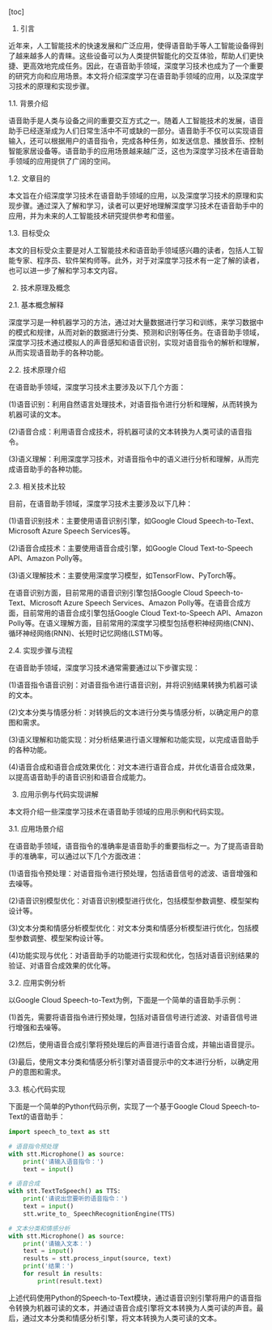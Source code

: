 
[toc]                    
                
                
1. 引言

近年来，人工智能技术的快速发展和广泛应用，使得语音助手等人工智能设备得到了越来越多人的青睐。这些设备可以为人类提供智能化的交互体验，帮助人们更快捷、更高效地完成任务。因此，在语音助手领域，深度学习技术也成为了一个重要的研究方向和应用场景。本文将介绍深度学习在语音助手领域的应用，以及深度学习技术的原理和实现步骤。

1.1. 背景介绍

语音助手是人类与设备之间的重要交互方式之一。随着人工智能技术的发展，语音助手已经逐渐成为人们日常生活中不可或缺的一部分。语音助手不仅可以实现语音输入，还可以根据用户的语音指令，完成各种任务，如发送信息、播放音乐、控制智能家居设备等。语音助手的应用场景越来越广泛，这也为深度学习技术在语音助手领域的应用提供了广阔的空间。

1.2. 文章目的

本文旨在介绍深度学习技术在语音助手领域的应用，以及深度学习技术的原理和实现步骤。通过深入了解和学习，读者可以更好地理解深度学习技术在语音助手中的应用，并为未来的人工智能技术研究提供参考和借鉴。

1.3. 目标受众

本文的目标受众主要是对人工智能技术和语音助手领域感兴趣的读者，包括人工智能专家、程序员、软件架构师等。此外，对于对深度学习技术有一定了解的读者，也可以进一步了解和学习本文内容。

2. 技术原理及概念

2.1. 基本概念解释

深度学习是一种机器学习的方法，通过对大量数据进行学习和训练，来学习数据中的模式和规律，从而对新的数据进行分类、预测和识别等任务。在语音助手领域，深度学习技术通过模拟人的声音感知和语音识别，实现对语音指令的解析和理解，从而实现语音助手的各种功能。

2.2. 技术原理介绍

在语音助手领域，深度学习技术主要涉及以下几个方面：

(1)语音识别：利用自然语言处理技术，对语音指令进行分析和理解，从而转换为机器可读的文本。

(2)语音合成：利用语音合成技术，将机器可读的文本转换为人类可读的语音指令。

(3)语义理解：利用深度学习技术，对语音指令中的语义进行分析和理解，从而完成语音助手的各种功能。

2.3. 相关技术比较

目前，在语音助手领域，深度学习技术主要涉及以下几种：

(1)语音识别技术：主要使用语音识别引擎，如Google Cloud Speech-to-Text、Microsoft Azure Speech Services等。

(2)语音合成技术：主要使用语音合成引擎，如Google Cloud Text-to-Speech API、Amazon Polly等。

(3)语义理解技术：主要使用深度学习模型，如TensorFlow、PyTorch等。

在语音识别方面，目前常用的语音识别引擎包括Google Cloud Speech-to-Text、Microsoft Azure Speech Services、Amazon Polly等。在语音合成方面，目前常用的语音合成引擎包括Google Cloud Text-to-Speech API、Amazon Polly等。在语义理解方面，目前常用的深度学习模型包括卷积神经网络(CNN)、循环神经网络(RNN)、长短时记忆网络(LSTM)等。

2.4. 实现步骤与流程

在语音助手领域，深度学习技术通常需要通过以下步骤实现：

(1)语音指令语音识别：对语音指令进行语音识别，并将识别结果转换为机器可读的文本。

(2)文本分类与情感分析：对转换后的文本进行分类与情感分析，以确定用户的意图和需求。

(3)语义理解和功能实现：对分析结果进行语义理解和功能实现，以完成语音助手的各种功能。

(4)语音合成和语音合成效果优化：对文本进行语音合成，并优化语音合成效果，以提高语音助手的语音识别和语音合成能力。

3. 应用示例与代码实现讲解

本文将介绍一些深度学习技术在语音助手领域的应用示例和代码实现。

3.1. 应用场景介绍

在语音助手领域，语音指令的准确率是语音助手的重要指标之一。为了提高语音助手的准确率，可以通过以下几个方面改进：

(1)语音指令预处理：对语音指令进行预处理，包括语音信号的滤波、语音增强和去噪等。

(2)语音识别模型优化：对语音识别模型进行优化，包括模型参数调整、模型架构设计等。

(3)文本分类和情感分析模型优化：对文本分类和情感分析模型进行优化，包括模型参数调整、模型架构设计等。

(4)功能实现与优化：对语音助手的功能进行实现和优化，包括对语音识别结果的验证、对语音合成效果的优化等。

3.2. 应用实例分析

以Google Cloud Speech-to-Text为例，下面是一个简单的语音助手示例：

(1)首先，需要将语音指令进行预处理，包括对语音信号进行滤波、对语音信号进行增强和去噪等。

(2)然后，使用语音合成引擎将预处理后的声音进行语音合成，并输出语音提示。

(3)最后，使用文本分类和情感分析引擎对语音提示中的文本进行分析，以确定用户的意图和需求。

3.3. 核心代码实现

下面是一个简单的Python代码示例，实现了一个基于Google Cloud Speech-to-Text的语音助手：

```python
import speech_to_text as stt

# 语音指令预处理
with stt.Microphone() as source:
    print('请输入语音指令：')
    text = input()

# 语音合成
with stt.TextToSpeech() as TTS:
    print('请说出您要听的语音指令：')
    text = input()
    stt.write_to_ SpeechRecognitionEngine(TTS)

# 文本分类和情感分析
with stt.Microphone() as source:
    print('请输入文本：')
    text = input()
    results = stt.process_input(source, text)
    print('结果：')
    for result in results:
        print(result.text)
```

上述代码使用Python的Speech-to-Text模块，通过语音识别引擎将用户的语音指令转换为机器可读的文本，并通过语音合成引擎将文本转换为人类可读的声音。最后，通过文本分类和情感分析引擎，将文本转换为人类可读的文本。

